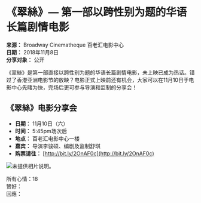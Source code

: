 # 《翠絲》— 第一部以跨性别为题的华语长篇剧情电影

**来源：** Broadway Cinematheque 百老汇电影中心  
**日期：** 2018年11月8日  
**分享对象：** 公开  

《翠絲》是第一部直接以跨性别为题的华语长篇剧情电影，未上映已成为热话。错过了香港亚洲电影节的放映？电影正式上映前还有机会，大家可以在11月10日于电影中心先睹为快，完场后更可参与导演和监制的分享会！

## 《翠絲》电影分享会

- **日期：** 11月10日（六）
- **时间：** 5:45pm场次后
- **地点：** 百老汇电影中心一楼
- **嘉宾：** 导演李骏硕、编剧及监制舒琪
- **购票请往：** [http://bit.ly/2OnAF0c](http://bit.ly/2OnAF0c)

![未提供相片说明。](https://scontent-sjc3-1.xx.fbcdn.net/v/t1.6435-9/45491592_1861217620592512_619818305422622720_n.jpg?stp=dst-jpg_p526x296_tt6&_nc_cat=102&ccb=1-7&_nc_sid=127cfc&_nc_ohc=ayUwSoTrndEQ7kNvgGw1AAP&_nc_oc=AdjJ_kIbRifSJZkEDgyr7_0j9z-AnwEdNbAh1KERTo6Q9dVOmiksWSi4VYV2bnuIpmo&_nc_zt=23&_nc_ht=scontent-sjc3-1.xx&_nc_gid=AlmglxdBXzOrmicN2NRJTiJ&oh=00_AYDyUDXLe2SCwOXlH76iyAMuak-1WdQys4_hg7_rpUR0Bg&oe=67D20246)

所有心情：18  
赞好：  
回應：